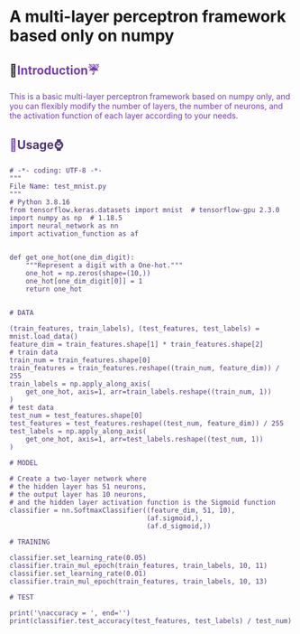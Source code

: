 # A multi-layer perceptron framework based only on numpy

## :feet:<font color=#783CB4>Introduction:umbrella:
This is a basic multi-layer perceptron framework based on numpy only, and you can flexibly modify the number of layers, the number of neurons, and the activation function of each layer according to your needs.
## :crystal_ball:<font color=#52367B>Usage:watch:
```
# -*- coding: UTF-8 -*-
"""
File Name: test_mnist.py
"""
# Python 3.8.16
from tensorflow.keras.datasets import mnist  # tensorflow-gpu 2.3.0
import numpy as np  # 1.18.5
import neural_network as nn
import activation_function as af


def get_one_hot(one_dim_digit):
    """Represent a digit with a One-hot."""
    one_hot = np.zeros(shape=(10,))
    one_hot[one_dim_digit[0]] = 1
    return one_hot


# DATA

(train_features, train_labels), (test_features, test_labels) = mnist.load_data()
feature_dim = train_features.shape[1] * train_features.shape[2]
# train data
train_num = train_features.shape[0]
train_features = train_features.reshape((train_num, feature_dim)) / 255
train_labels = np.apply_along_axis(
    get_one_hot, axis=1, arr=train_labels.reshape((train_num, 1))
)
# test data
test_num = test_features.shape[0]
test_features = test_features.reshape((test_num, feature_dim)) / 255
test_labels = np.apply_along_axis(
    get_one_hot, axis=1, arr=test_labels.reshape((test_num, 1))
)

# MODEL

# Create a two-layer network where
# the hidden layer has 51 neurons,
# the output layer has 10 neurons,
# and the hidden layer activation function is the Sigmoid function
classifier = nn.SoftmaxClassifier((feature_dim, 51, 10),
                                  (af.sigmoid,),
                                  (af.d_sigmoid,))

# TRAINING

classifier.set_learning_rate(0.05)
classifier.train_mul_epoch(train_features, train_labels, 10, 11)
classifier.set_learning_rate(0.01)
classifier.train_mul_epoch(train_features, train_labels, 10, 13)

# TEST

print('\naccuracy = ', end='')
print(classifier.test_accuracy(test_features, test_labels) / test_num)

```
